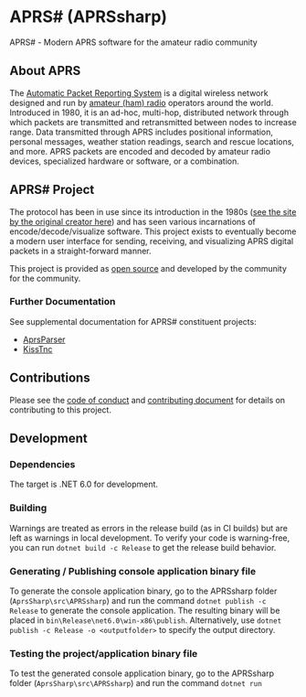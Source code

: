 # APRS# (APRSsharp)

APRS# - Modern APRS software for the amateur radio community

## About APRS

The [Automatic Packet Reporting System](https://en.wikipedia.org/wiki/Automatic_Packet_Reporting_System)
is a digital wireless network designed and run by [amateur (ham) radio](https://en.wikipedia.org/wiki/Amateur_radio)
operators around the world. Introduced in 1980, it is an ad-hoc, multi-hop,
distributed network through which packets are transmitted and retransmitted
between nodes to increase range. Data transmitted through APRS includes
positional information, personal messages, weather station readings, search and
rescue locations, and more. APRS packets are encoded and decoded by amateur
radio devices, specialized hardware or software, or a combination.

## APRS# Project

The protocol has been in use since its introduction in the 1980s
([see the site by the original creator here](http://aprs.org/)) and has seen
various incarnations of encode/decode/visualize software. This project exists
to eventually become a modern user interface for sending, receiving, and
visualizing APRS digital packets in a straight-forward manner.

This project is provided as [open source](LICENSE) and developed by the
community for the community.

### Further Documentation

See supplemental documentation for APRS# constituent projects:

* [AprsParser](src/AprsParser/AprsParser.md)
* [KissTnc](src/KissTnc/KissTnc.md)

## Contributions

Please see the [code of conduct](CODE_OF_CONDUCT.md) and
[contributing document](CONTRIBUTING.MD) for details on contributing to
this project.

## Development

### Dependencies

The target is .NET 6.0 for development.

### Building

Warnings are treated as errors in the release build (as in CI builds) but are
left as warnings in local development. To verify your code is warning-free, you
can run `dotnet build -c Release` to get the release build behavior.

### Generating / Publishing console application binary file

To generate the console application binary, go to the APRSsharp folder
(`AprsSharp\src\APRSsharp`) and run the command `dotnet publish -c Release` to generate
the console application.
The resulting binary will be placed in
`bin\Release\net6.0\win-x86\publish`.
Alternatively, use `dotnet publish -c Release -o <outputfolder>` to specify the
output directory.

### Testing the project/application binary file

To test the generated console application binary, go to the APRSsharp folder
(`AprsSharp\src\APRSsharp`) and run the command `dotnet run`

